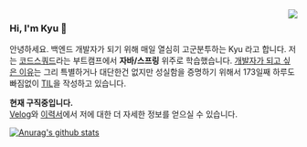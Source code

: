 <img src="https://user-images.githubusercontent.com/59721293/116868919-c910e700-ac63-11eb-8850-711bc436bd77.png" align="right" />

### Hi, I'm Kyu 👋

안녕하세요. 백엔드 개발자가 되기 위해 매일 열심히 고군분투하는 Kyu 라고 합니다. 저는 [코드스쿼드](https://codesquad.kr/)라는 부트캠프에서 **자바/스프링** 위주로 학습했습니다. [개발자가 되고 싶은 이유](https://velog.io/@kyukim/about)는 그리 특별하거나 대단한건 없지만 성실함을 증명하기 위해서 173일째 하루도 빠짐없이 [TIL](https://velog.io/@kyukim/series/TIL)을 작성하고 있습니다.

**현재 구직중입니다.**   
[Velog](https://velog.io/@kyukim)와 [이력서](https://www.notion.so/bd4e9b5fe74f44dbadef91728d59a46c)에서 저에 대한 더 자세한 정보를 얻으실 수 있습니다.

[![Anurag's github stats](https://github-readme-stats.vercel.app/api?username=kyupid)](https://github.com/anuraghazra/github-readme-stats)
<div align=right>
